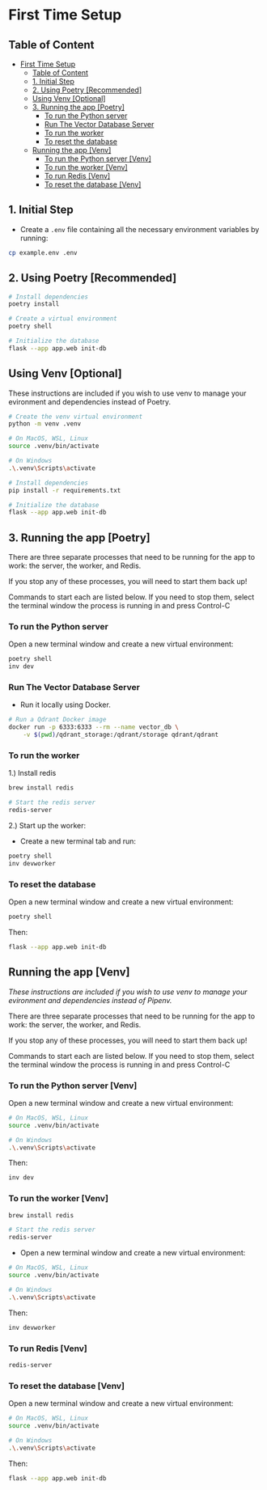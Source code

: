 # First Time Setup

## Table of Content

- [First Time Setup](#first-time-setup)
  - [Table of Content](#table-of-content)
  - [1. Initial Step](#1-initial-step)
  - [2. Using Poetry \[Recommended\]](#2-using-poetry-recommended)
  - [Using Venv \[Optional\]](#using-venv-optional)
  - [3. Running the app \[Poetry\]](#3-running-the-app-poetry)
    - [To run the Python server](#to-run-the-python-server)
    - [Run The Vector Database Server](#run-the-vector-database-server)
    - [To run the worker](#to-run-the-worker)
    - [To reset the database](#to-reset-the-database)
  - [Running the app \[Venv\]](#running-the-app-venv)
    - [To run the Python server \[Venv\]](#to-run-the-python-server-venv)
    - [To run the worker \[Venv\]](#to-run-the-worker-venv)
    - [To run Redis \[Venv\]](#to-run-redis-venv)
    - [To reset the database \[Venv\]](#to-reset-the-database-venv)

## 1. Initial Step

- Create a `.env` file containing all the necessary environment variables by running:

```sh
cp example.env .env
```

## 2. Using Poetry [Recommended]

```sh
# Install dependencies
poetry install

# Create a virtual environment
poetry shell

# Initialize the database
flask --app app.web init-db

```

## Using Venv [Optional]

These instructions are included if you wish to use venv to manage your evironment and dependencies instead of Poetry.

```sh
# Create the venv virtual environment
python -m venv .venv

# On MacOS, WSL, Linux
source .venv/bin/activate

# On Windows
.\.venv\Scripts\activate

# Install dependencies
pip install -r requirements.txt

# Initialize the database
flask --app app.web init-db
```

## 3. Running the app [Poetry]

There are three separate processes that need to be running for the app to work: the server, the worker, and Redis.

If you stop any of these processes, you will need to start them back up!

Commands to start each are listed below. If you need to stop them, select the terminal window the process is running in and press Control-C

### To run the Python server

Open a new terminal window and create a new virtual environment:

```sh
poetry shell
inv dev
```

### Run The Vector Database Server

- Run it locally using Docker.

```sh
# Run a Qdrant Docker image
docker run -p 6333:6333 --rm --name vector_db \
    -v $(pwd)/qdrant_storage:/qdrant/storage qdrant/qdrant
```

### To run the worker

1.) Install redis

```sh
brew install redis

# Start the redis server
redis-server
```

2.) Start up the worker:

- Create a new terminal tab and run:

```sh
poetry shell
inv devworker
```

### To reset the database

Open a new terminal window and create a new virtual environment:

```sh
poetry shell
```

Then:

```sh
flask --app app.web init-db
```

## Running the app [Venv]

_These instructions are included if you wish to use venv to manage your evironment and dependencies instead of Pipenv._

There are three separate processes that need to be running for the app to work: the server, the worker, and Redis.

If you stop any of these processes, you will need to start them back up!

Commands to start each are listed below. If you need to stop them, select the terminal window the process is running in and press Control-C

### To run the Python server [Venv]

Open a new terminal window and create a new virtual environment:

```sh
# On MacOS, WSL, Linux
source .venv/bin/activate

# On Windows
.\.venv\Scripts\activate
```

Then:

```sh
inv dev
```

### To run the worker [Venv]

```sh
brew install redis

# Start the redis server
redis-server
```

- Open a new terminal window and create a new virtual environment:

```sh
# On MacOS, WSL, Linux
source .venv/bin/activate

# On Windows
.\.venv\Scripts\activate
```

Then:

```sh
inv devworker
```

### To run Redis [Venv]

```sh
redis-server
```

### To reset the database [Venv]

Open a new terminal window and create a new virtual environment:

```sh
# On MacOS, WSL, Linux
source .venv/bin/activate

# On Windows
.\.venv\Scripts\activate
```

Then:

```sh
flask --app app.web init-db
```
